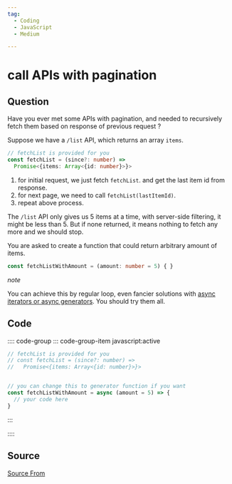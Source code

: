 ```yaml
---
tag:
  - Coding
  - JavaScript
  - Medium

---
```

  
# call APIs with pagination

## Question
Have you ever met some APIs with pagination, and needed to recursively fetch them based on response of previous request ?

Suppose we have a `/list` API, which returns an array `items`.

```ts
// fetchList is provided for you
const fetchList = (since?: number) => 
  Promise<{items: Array<{id: number}>}>
```

1.  for initial request, we just fetch `fetchList`. and get the last item id from response.
2.  for next page, we need to call `fetchList(lastItemId)`.
3.  repeat above process.

The `/list` API only gives us 5 items at a time, with server-side filtering, it might be less than 5. But if none returned, it means nothing to fetch any more and we should stop.

You are asked to create a function that could return arbitrary amount of items.

```ts
const fetchListWithAmount = (amount: number = 5) { }
```

_note_

You can achieve this by regular loop, even fancier solutions with [async iterators or async generators](https://javascript.info/async-iterators-generator). You should try them all.

## Code
:::: code-group
::: code-group-item javascript:active
```javascript
// fetchList is provided for you
// const fetchList = (since?: number) => 
//   Promise<{items: Array<{id: number}>}>


// you can change this to generator function if you want
const fetchListWithAmount = async (amount = 5) => {
  // your code here
}
```
:::
    
::::



##  Source
[Source From](https://bigfrontend.dev/problem/call-APIs-with-pagination)

  
